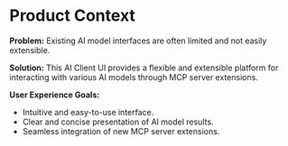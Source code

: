 # Product Context

**Problem:** Existing AI model interfaces are often limited and not easily extensible.

**Solution:** This AI Client UI provides a flexible and extensible platform for interacting with various AI models through MCP server extensions.

**User Experience Goals:**

*   Intuitive and easy-to-use interface.
*   Clear and concise presentation of AI model results.
*   Seamless integration of new MCP server extensions.
